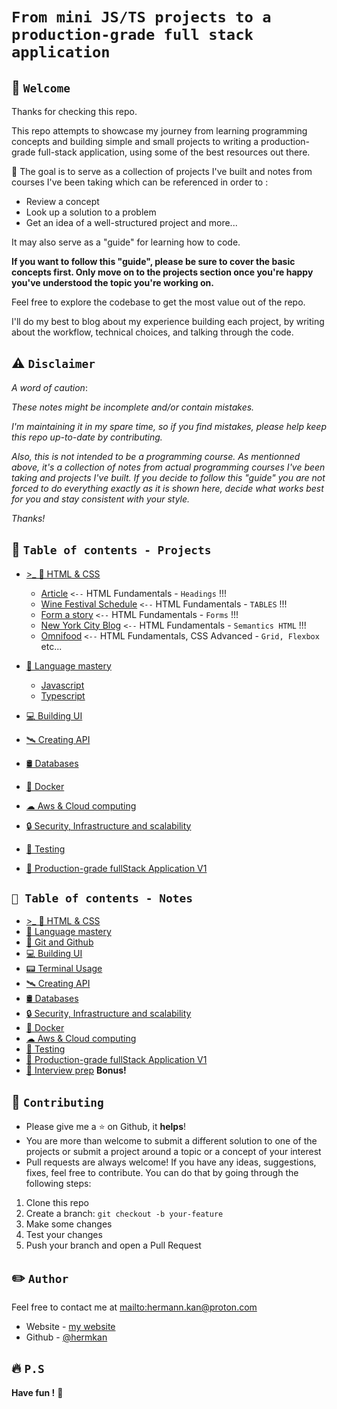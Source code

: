 # `From mini JS/TS projects to a production-grade full stack application`

## 🏁 `Welcome`

Thanks for checking this repo.

This repo attempts to showcase my journey from learning programming concepts and building simple and small projects to writing a production-grade full-stack application, using some of the best resources out there.

🎯 The goal is to serve as a collection of projects I've built and notes from courses I've been taking which can be referenced in order to :

- Review a concept
- Look up a solution to a problem
- Get an idea of a well-structured project and more...

It may also serve as a "guide" for learning how to code.

**If you want to follow this "guide", please be sure to cover the basic concepts first. Only move on to the projects section once you're happy you've understood the topic you're working on.**

Feel free to explore the codebase to get the most value out of the repo.

I'll do my best to blog about my experience building each project, by writing about the workflow, technical choices, and talking through the code.

## ⚠️ `Disclaimer`

_A word of caution_:

_These notes might be incomplete and/or contain mistakes._

_I'm maintaining it in my spare time, so if you find mistakes, please help keep this repo up-to-date by contributing._

_Also, this is not intended to be a programming course. As mentionned above, it's a collection of notes from actual programming courses I've been taking and projects I've built. If you decide to follow this "guide" you are not forced to do everything exactly as it is shown here, decide what works best for you and stay consistent with your style._

_Thanks!_

## 💼 `Table of contents - Projects`

- [>\_ 🎨 HTML & CSS](docs/1-html-css.md)

  - [Article](/projects/01-HTML-CSS/01-article/html-article-readme.md) `<--` HTML Fundamentals - `Headings` !!!
  - [Wine Festival Schedule](/projects/01-HTML-CSS/02-wine-festival-schedule/wine-festival-schedule.readme.md) `<--` HTML Fundamentals - `TABLES` !!!
  - [Form a story](/projects/01-HTML-CSS/03-form/form-readme.md) `<--` HTML Fundamentals - `Forms` !!!
  - [New York City Blog](/projects/01-HTML-CSS/04-new-york-city-blog/new-york-city-readme.md) `<--` HTML Fundamentals - `Semantics HTML` !!!
  - [Omnifood](/projects/01-HTML-CSS/05-omnifood/omnifood-readme.md) `<--` HTML Fundamentals, CSS Advanced - `Grid, Flexbox` etc...

- [🥋 Language mastery](docs/2-language-mastery.md)

  - [Javascript](docs/2-language-mastery.md)
  - [Typescript](docs/2-language-mastery.md)

- [💻 Building UI](docs/3-building-ui.md)

- [🛰️ Creating API](docs/5-creating-api.md)

- [🛢️ Databases](docs/6-databases.md)
- [🐬 Docker](docs/7-docker.md)
- [☁ Aws & Cloud computing](docs/8-cloud-computing.md)
- [🔒 Security, Infrastructure and scalability](docs/9-security-infra-scalability.md)
- [🧪 Testing](docs/testing.md)
- [🏢 Production-grade fullStack Application V1](docs/10-production-grade-app.md)

## `💼 Table of contents - Notes`

- [>\_ 🎨 HTML & CSS](docs/1-html-css.md)
- [🥋 Language mastery](docs/2-language-mastery.md)
- [🌿 Git and Github](docs/2-git-github.md)
- [💻 Building UI](docs/3-building-ui.md)
- [📟 Terminal Usage](docs/4-terminal-usage.md)
- [🛰️ Creating API](docs/5-creating-api.md)
- [🛢️ Databases](docs/6-databases.md)
- [🔒 Security, Infrastructure and scalability](docs/9-security-infra-scalability.md)
- [🐬 Docker](docs/7-docker.md)
- [☁ Aws & Cloud computing](docs/8-cloud-computing.md)
- [🧪 Testing](docs/testing.md)
- [🏢 Production-grade fullStack Application V1](docs/10-production-grade-app.md)
- [🎤 Interview prep](docs/interview-prep.md) **Bonus!**

## 🍺 `Contributing`

- Please give me a :star: on Github, it **helps**!
- You are more than welcome to submit a different solution to one of the projects or submit a project around a topic or a concept of your interest
- Pull requests are always welcome! If you have any ideas, suggestions, fixes, feel free to contribute. You can do that by going through the following steps:

1. Clone this repo
2. Create a branch: `git checkout -b your-feature`
3. Make some changes
4. Test your changes
5. Push your branch and open a Pull Request

## ✏️ `Author`

Feel free to contact me at <mailto:hermann.kan@proton.com>

- Website - [my website](https://www.hkf.com)
- Github - [@hermkan](https://github.com/hermkan)

## 🔥 `P.S`

**Have fun !** 🚀
